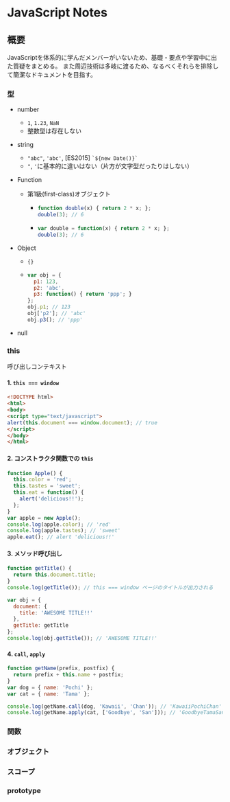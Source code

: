 JavaScript Notes
===

概要
---

JavaScriptを体系的に学んだメンバーがいないため、基礎・要点や学習中に出た質疑をまとめる。
また周辺技術は多岐に渡るため、なるべくそれらを排除して簡潔なドキュメントを目指す。

### 型
- number
  - `1`, `1.23`, `NaN`
  - 整数型は存在しない

- string
  - `"abc"`, `'abc'`, [ES2015] ``` `${new Date()}` ```
  - `"`, `'`に基本的に違いはない（片方が文字型だったりはしない）

- Function
  - 第1級(first-class)オブジェクト
    - ```js
      function double(x) { return 2 * x; };
      double(3); // 6
      ```

    - ```js
      var double = function(x) { return 2 * x; };
      double(3); // 6
      ```

- Object
  - `{}`
  - ```js
    var obj = {
      p1: 123,
      p2: 'abc',
      p3: function() { return 'ppp'; }
    };
    obj.p1; // 123
    obj['p2']; // 'abc'
    obj.p3(); // 'ppp'
    ```

- null


### this
呼び出しコンテキスト

#### 1. `this === window`

```html
<!DOCTYPE html>
<html>
<body>
<script type="text/javascript">
alert(this.document === window.document); // true
</script>
</body>
</html>
```

#### 2. コンストラクタ関数での `this`

```js
function Apple() {
  this.color = 'red';
  this.tastes = 'sweet';
  this.eat = function() {
    alert('delicious!!');
  };
}
var apple = new Apple();
console.log(apple.color); // 'red'
console.log(apple.tastes); // 'sweet'
apple.eat(); // alert 'delicious!!'
```

#### 3. メソッド呼び出し

```js
function getTitle() {
  return this.document.title;
}
console.log(getTitle()); // this === window ページのタイトルが出力される

var obj = {
  document: {
    title: 'AWESOME TITLE!!'
  },
  getTitle: getTitle
};
console.log(obj.getTitle()); // 'AWESOME TITLE!!'
```

#### 4. `call`, `apply`

```js
function getName(prefix, postfix) {
  return prefix + this.name + postfix;
}
var dog = { name: 'Pochi' };
var cat = { name: 'Tama' };

console.log(getName.call(dog, 'Kawaii', 'Chan')); // 'KawaiiPochiChan'
console.log(getName.apply(cat, ['Goodbye', 'San'])); // 'GoodbyeTamaSan'
```

### 関数
### オブジェクト
### スコープ
### prototype

